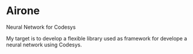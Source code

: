 # Airone
Neural Network for Codesys

My target is to develop a flexible library used as framework for develope a neural network using Codesys.
